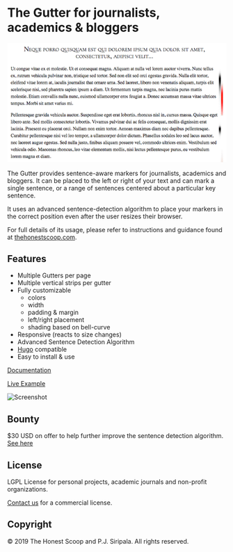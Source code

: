 # The Gutter for journalists, academics & bloggers

![Screenshot](https://github.com/thehonestscoop/gutter/raw/master/image.gif)

The Gutter provides sentence-aware markers for journalists, academics and bloggers. It can be placed to the left or right of your text and can mark a single sentence, or a range of sentences centered about a particular key sentence.

It uses an advanced sentence-detection algorithm to place your markers in the correct position even after the user resizes their browser.

For full details of its usage, please refer to instructions and guidance found at [thehonestscoop.com](https://thehonestscoop.com).


## Features

* Multiple Gutters per page
* Multiple vertical strips per gutter
* Fully customizable
  - colors
  - width
  - padding & margin
  - left/right placement
  - shading based on bell-curve
* Responsive (reacts to size changes)
* Advanced Sentence Detection Algorithm
* [Hugo](https://gohugo.io/) compatible
* Easy to install & use

[Documentation](https://thehonestscoop.com/docs/gutter)

[Live Example](https://thehonestscoop.com/why/nyt)

![Screenshot](https://github.com/thehonestscoop/gutter/raw/master/gutter.gif)

## Bounty

$30 USD on offer to help further improve the sentence detection algorithm. [See here](https://thehonestscoop.com/docs/gutter/bounty/)

## License

LGPL License for personal projects, academic journals and non-profit organizations.

[Contact us](mailto:thehonestscoop@gmail.com) for a commercial license.

## Copyright

© 2019 The Honest Scoop and P.J. Siripala. All rights reserved.
